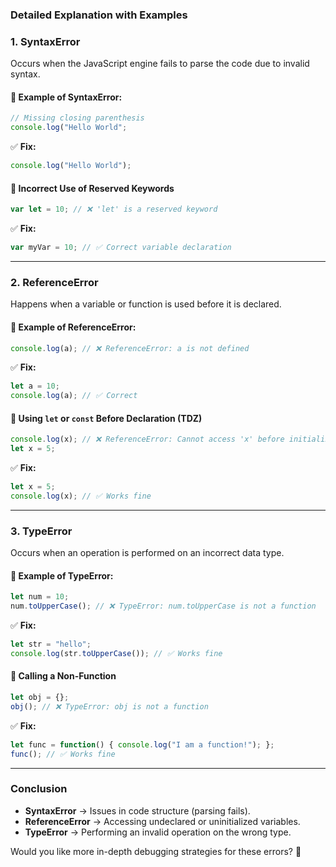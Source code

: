 ### **Detailed Explanation with Examples**

### **1. SyntaxError**
Occurs when the JavaScript engine fails to parse the code due to invalid syntax.

#### 🔴 **Example of SyntaxError:**
```js
// Missing closing parenthesis
console.log("Hello World";  
```
✅ **Fix:**
```js
console.log("Hello World");
```

#### 🔴 **Incorrect Use of Reserved Keywords**
```js
var let = 10; // ❌ 'let' is a reserved keyword
```

✅ **Fix:**
```js
var myVar = 10; // ✅ Correct variable declaration
```

---

### **2. ReferenceError**
Happens when a variable or function is used before it is declared.

#### 🔴 **Example of ReferenceError:**
```js
console.log(a); // ❌ ReferenceError: a is not defined
```
✅ **Fix:**
```js
let a = 10;
console.log(a); // ✅ Correct
```

#### 🔴 **Using `let` or `const` Before Declaration (TDZ)**
```js
console.log(x); // ❌ ReferenceError: Cannot access 'x' before initialization
let x = 5;
```
✅ **Fix:**
```js
let x = 5;
console.log(x); // ✅ Works fine
```

---

### **3. TypeError**
Occurs when an operation is performed on an incorrect data type.

#### 🔴 **Example of TypeError:**
```js
let num = 10;
num.toUpperCase(); // ❌ TypeError: num.toUpperCase is not a function
```
✅ **Fix:**
```js
let str = "hello";
console.log(str.toUpperCase()); // ✅ Works fine
```

#### 🔴 **Calling a Non-Function**
```js
let obj = {};
obj(); // ❌ TypeError: obj is not a function
```
✅ **Fix:**
```js
let func = function() { console.log("I am a function!"); };
func(); // ✅ Works fine
```

---

### **Conclusion**
- **SyntaxError** → Issues in code structure (parsing fails).
- **ReferenceError** → Accessing undeclared or uninitialized variables.
- **TypeError** → Performing an invalid operation on the wrong type.

Would you like more in-depth debugging strategies for these errors? 🚀